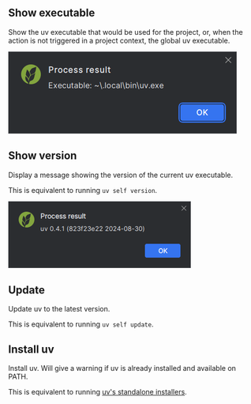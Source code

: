 ## Show executable

Show the uv executable that would be used for the project,
or, when the action is not triggered in a project context,
the global uv executable.

![](../assets/uv-actions-show-executable-demo.png)


## Show version

Display a message showing the version of the current uv executable.

This is equivalent to running `uv self version`.

![](../assets/uv-actions-show-version-demo.png)


## Update

Update uv to the latest version.

This is equivalent to running `uv self update`.


## Install uv

Install uv. Will give a warning
if uv is already installed and available on PATH.

This is equivalent to running [uv's standalone installers][1].


  [1]: https://docs.astral.sh/uv/getting-started/installation/#standalone-installer
